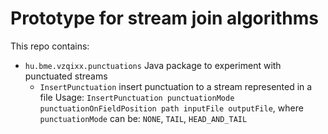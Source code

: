 # Prototype for stream join algorithms

This repo contains:
 - `hu.bme.vzqixx.punctuations` Java package to experiment with punctuated streams
    - `InsertPunctuation` insert punctuation to a stream represented in a file
      Usage: `InsertPunctuation punctuationMode punctuationOnFieldPosition path inputFile outputFile`, where `punctuationMode` can be: `NONE`, `TAIL`, `HEAD_AND_TAIL`
